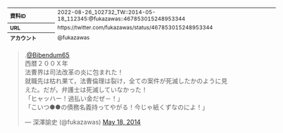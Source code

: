 <table style="font-size: 9pt; width: 610px; margin-bottom: 20px; height: 80px;">
<tbody>
    <tr>
        <th align=left>資料ID</th>
        <td align=left>2022-08-26_102732_TW::2014-05-18_112345:@fukazawas::467853015248953344</td>
    </tr>
    <tr>
        <th align=left>URL</th>
        <td align=left>https://twitter.com/fukazawas/status/467853015248953344</td>
    </tr>
    <tr>
        <th align=left>アカウント</th>
        <td align=left>@fukazawas</td>
    </tr>
    <tr>
        <th align=left>ユーザ名</th>
        <td align=left>深澤諭史</td>
    </tr>
    <tr>
        <th align=left>ツイートの記録日時</th>
        <td align=left>2022-08-26_102732_</td>
    </tr>
</tbody>
</table>
<blockquote class="twitter-tweet" data-width="450"  data-lang="ja"><p lang="ja" dir="ltr">.<a href="https://twitter.com/bibendum65?ref_src=twsrc%5Etfw">@Bibendum65</a> <br>西暦２００Ｘ年<br>法曹界は司法改革の炎に包まれた！<br>就職先は枯れ果て，法曹倫理は裂け，全ての案件が死滅したかのように見えた。だが，弁護士は死滅していなかった！<br>「ヒャッハー！過払い金だぜ－！」<br>「こいつ●●の債務名義持ってやがる！今じゃ紙くずなのによ！」</p>&mdash; 深澤諭史 (@fukazawas) <a href="https://twitter.com/fukazawas/status/467853015248953344?ref_src=twsrc%5Etfw">May 18, 2014</a></blockquote>
<script async src="https://platform.twitter.com/widgets.js" charset="utf-8"></script>


